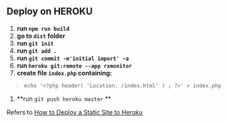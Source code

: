 ## Deploy on HEROKU


1. **run `npm run build`**
1. **go to `dist` folder**
1. **run `git init`**
1. **run `git add .`**
1. **run `git commit -m'initial import' -a`**
1. **run `heroku git:remote --app rxmonitor`**
1. **create file `index.php` containing:**
> `echo '<?php header( 'Location: /index.html' ) ; ?>' > index.php`
1. **run `git push heroku master` **


Refers to [How to Deploy a Static Site to Heroku](https://blog.teamtreehouse.com/deploy-static-site-heroku)
